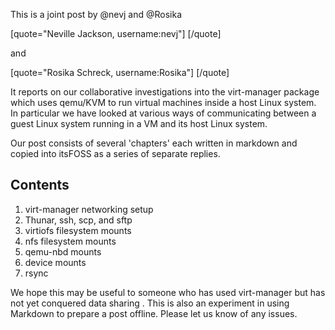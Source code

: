  This is a joint post by @nevj and @Rosika

[quote="Neville Jackson, username:nevj"]
[/quote]

and

[quote="Rosika Schreck, username:Rosika"]
[/quote]

It reports on our collaborative investigations into the virt-manager package which uses qemu/KVM to run virtual machines inside a host Linux system. 
In particular we have looked at various ways of communicating between a guest Linux system running in a VM and its host Linux system.

Our post consists of several 'chapters' each written in markdown and copied into itsFOSS  as a series of separate replies.

## Contents ##
 1. virt-manager networking setup
 2. Thunar, ssh, scp, and sftp
 3. virtiofs filesystem mounts
 4. nfs filesystem mounts
 5. qemu-nbd mounts
 6. device mounts
 7. rsync

 We hope this may be useful to someone who has used virt-manager but 
has not yet conquered data sharing . 
 This is also an experiment in using Markdown
 to prepare a post offline.
Please let us know of any issues.
